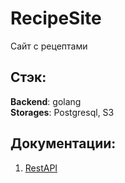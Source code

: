 # RecipeSite

Сайт с рецептами

## Стэк: 
**Backend**: golang <br/>
**Storages**: Postgresql, S3 <br/>

## Документации:
1. [RestAPI](https://github.com/Homyakadze14/RecipeSite/blob/main/backend/docs.md)
